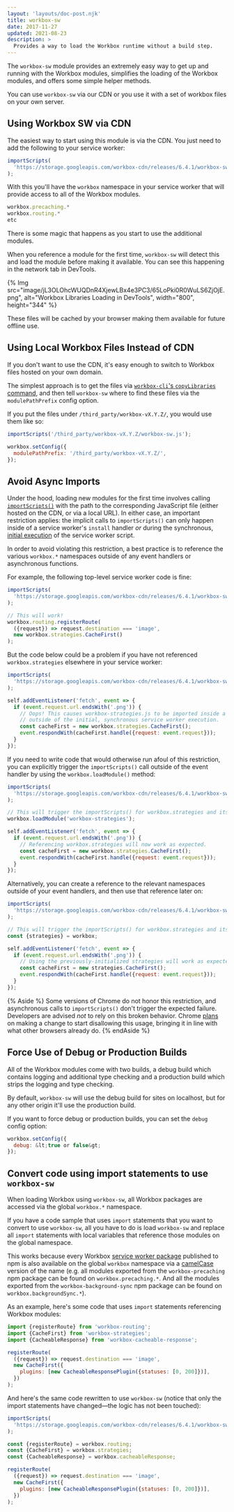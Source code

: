 ```yaml
---
layout: 'layouts/doc-post.njk'
title: workbox-sw
date: 2017-11-27
updated: 2021-08-23
description: >
  Provides a way to load the Workbox runtime without a build step.
---
```


The `workbox-sw` module provides an extremely easy way to get up and running
with the Workbox modules, simplifies the loading of the Workbox modules, and
offers some simple helper methods.

You can use `workbox-sw` via our CDN or you use it with a set of workbox files
on your own server.

## Using Workbox SW via CDN

The easiest way to start using this module is via the CDN. You just need to
add the following to your service worker:

```js
importScripts(
  'https://storage.googleapis.com/workbox-cdn/releases/6.4.1/workbox-sw.js'
);
```

With this you'll have the `workbox` namespace in your service worker that will
provide access to all of the Workbox modules.

```js
workbox.precaching.*
workbox.routing.*
etc
```

There is some magic that happens as you start to use the additional modules.

When you reference a module for the first time, `workbox-sw` will detect this
and load the module before making it available. You can see this happening in
the network tab in DevTools.

{% Img src="image/jL3OLOhcWUQDnR4XjewLBx4e3PC3/65LoPki0R0WuLS6ZjOjE.png", alt="Workbox Libraries Loading in DevTools", width="800", height="344" %}

These files will be cached by your browser making them available for future
offline use.

## Using Local Workbox Files Instead of CDN

If you don't want to use the CDN, it's easy enough to switch to Workbox files
hosted on your own domain.

The simplest approach is to get the files via [`workbox-cli`'s `copyLibraries`
command](/docs/workbox/modules/workbox-cli#copylibraries), and then tell
`workbox-sw` where to find these files via the `modulePathPrefix` config option.

If you put the files under `/third_party/workbox-vX.Y.Z/`, you would use them like so:

```js
importScripts('/third_party/workbox-vX.Y.Z/workbox-sw.js');

workbox.setConfig({
  modulePathPrefix: '/third_party/workbox-vX.Y.Z/',
});
```

## Avoid Async Imports

Under the hood, loading new modules for the first time involves calling
[`importScripts()`](https://developer.mozilla.org/docs/Web/API/WorkerGlobalScope/importScripts)
with the path to the corresponding JavaScript file (either hosted on the CDN, or via a local URL).
In either case, an important restriction applies: the implicit calls to `importScripts()` can only
happen inside of a service worker's `install` handler _or_ during the synchronous,
[initial execution](https://stackoverflow.com/questions/38835273) of the service worker script.

In order to avoid violating this restriction, a best practice is to reference the various
`workbox.*` namespaces outside of any event handlers or asynchronous functions.

For example, the following top-level service worker code is fine:

```js
importScripts(
  'https://storage.googleapis.com/workbox-cdn/releases/6.4.1/workbox-sw.js'
);

// This will work!
workbox.routing.registerRoute(
  ({request}) => request.destination === 'image',
  new workbox.strategies.CacheFirst()
);
```

But the code below could be a problem if you have not referenced `workbox.strategies` elsewhere in your
service worker:

```js
importScripts(
  'https://storage.googleapis.com/workbox-cdn/releases/6.4.1/workbox-sw.js'
);

self.addEventListener('fetch', event => {
  if (event.request.url.endsWith('.png')) {
    // Oops! This causes workbox-strategies.js to be imported inside a fetch handler,
    // outside of the initial, synchronous service worker execution.
    const cacheFirst = new workbox.strategies.CacheFirst();
    event.respondWith(cacheFirst.handle({request: event.request}));
  }
});
```

If you need to write code that would otherwise run afoul of this restriction, you can explicitly
trigger the `importScripts()` call outside of the event handler by using the
`workbox.loadModule()` method:

```js
importScripts(
  'https://storage.googleapis.com/workbox-cdn/releases/6.4.1/workbox-sw.js'
);

// This will trigger the importScripts() for workbox.strategies and its dependencies:
workbox.loadModule('workbox-strategies');

self.addEventListener('fetch', event => {
  if (event.request.url.endsWith('.png')) {
    // Referencing workbox.strategies will now work as expected.
    const cacheFirst = new workbox.strategies.CacheFirst();
    event.respondWith(cacheFirst.handle({request: event.request}));
  }
});
```

Alternatively, you can create a reference to the relevant namespaces outside of your event handlers,
and then use that reference later on:

```js
importScripts(
  'https://storage.googleapis.com/workbox-cdn/releases/6.4.1/workbox-sw.js'
);

// This will trigger the importScripts() for workbox.strategies and its dependencies:
const {strategies} = workbox;

self.addEventListener('fetch', event => {
  if (event.request.url.endsWith('.png')) {
    // Using the previously-initialized strategies will work as expected.
    const cacheFirst = new strategies.CacheFirst();
    event.respondWith(cacheFirst.handle({request: event.request}));
  }
});
```

{% Aside %}
Some versions of Chrome do not honor this restriction, and asynchronous calls to
`importScripts()` don't trigger the expected failure. Developers are advised
_not_ to rely on this broken behavior. Chrome
[plans](https://www.chromestatus.com/feature/5748516353736704) on making a
change to start disallowing this usage, bringing it in line with what other
browsers already do.
{% endAside %}

## Force Use of Debug or Production Builds

All of the Workbox modules come with two builds, a debug build which
contains logging and additional type checking and a production build which
strips the logging and type checking.

By default, `workbox-sw` will use the debug build for sites on localhost,
but for any other origin it'll use the production build.

If you want to force debug or production builds, you can set the `debug` config
option:

```js
workbox.setConfig({
  debug: &lt;true or false&gt;
});
```

## Convert code using import statements to use `workbox-sw`

When loading Workbox using `workbox-sw`, all Workbox packages are accessed via
the global `workbox.*` namespace.

If you have a code sample that uses `import` statements that you want to convert
to use `workbox-sw`, all you have to do is load `workbox-sw` and replace all `import` statements with local variables that reference
those modules on the global namespace.

This works because every Workbox [service worker
package](/docs/workbox/modules/#service-worker-packages) published to npm is also
available on the global `workbox` namespace via a
[camelCase](https://en.wikipedia.org/wiki/Camel_case) version of the name (e.g.
all modules exported from the `workbox-precaching` npm package can be found on
`workbox.precaching.*`. And all the modules exported from the
`workbox-background-sync` npm package can be found on
`workbox.backgroundSync.*`).

As an example, here's some code that uses `import` statements referencing
Workbox modules:

```js
import {registerRoute} from 'workbox-routing';
import {CacheFirst} from 'workbox-strategies';
import {CacheableResponse} from 'workbox-cacheable-response';

registerRoute(
  ({request}) => request.destination === 'image',
  new CacheFirst({
    plugins: [new CacheableResponsePlugin({statuses: [0, 200]})],
  })
);
```

And here's the same code rewritten to use `workbox-sw` (notice that only the
import statements have changed&mdash;the logic has not been touched):

```js
importScripts(
  'https://storage.googleapis.com/workbox-cdn/releases/6.4.1/workbox-sw.js'
);

const {registerRoute} = workbox.routing;
const {CacheFirst} = workbox.strategies;
const {CacheableResponse} = workbox.cacheableResponse;

registerRoute(
  ({request}) => request.destination === 'image',
  new CacheFirst({
    plugins: [new CacheableResponsePlugin({statuses: [0, 200]})],
  })
);
```

